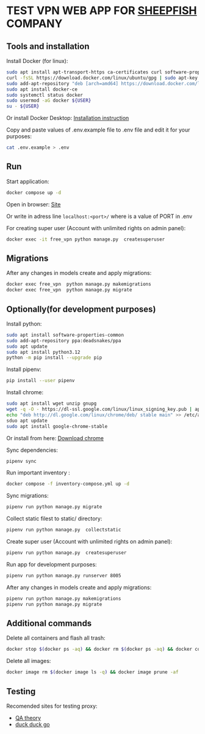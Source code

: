 # TEST VPN WEB APP FOR [SHEEPFISH](https://sheep.fish/) COMPANY

## Tools and installation

Install Docker (for linux):

```bash
sudo apt install apt-transport-https ca-certificates curl software-properties-common
curl -fsSL https://download.docker.com/linux/ubuntu/gpg | sudo apt-key add -
sudo add-apt-repository "deb [arch=amd64] https://download.docker.com/linux/ubuntu focal stable"
sudo apt install docker-ce
sudo systemctl status docker
sudo usermod -aG docker ${USER}
su - ${USER}
```

Or install Docker Desktop: [Installation instruction](https://docs.docker.com/desktop/install/windows-install/)

Copy and paste values of .env.example file to .env file and edit it for your purposes:

```bash
cat .env.example > .env
```

## Run

Start application:

```bash
docker compose up -d
```

Open in browser: [Site](http://localhost:8005/)

Or write in adress line `localhost:<port>/` where <port> is a value of PORT in .env

For creating super user (Account with unlimited rights on admin panel):

```bash
docker exec -it free_vpn python manage.py  createsuperuser
```

## Migrations

After any changes in models create and apply migrations:

```bash
docker exec free_vpn  python manage.py makemigrations
docker exec free_vpn  python manage.py migrate
```

## Optionally(for development purposes)

Install python:

```bash
sudo apt install software-properties-common
sudo add-apt-repository ppa:deadsnakes/ppa
sudo apt update
sudo apt install python3.12
python -m pip install --upgrade pip
```

Install pipenv:

```bash
pip install --user pipenv
```

Install chrome:
```bash
sudo apt install wget unzip gnupg
wget -q -O - https://dl-ssl.google.com/linux/linux_signing_key.pub | apt-key add -
echo "deb http://dl.google.com/linux/chrome/deb/ stable main" >> /etc/apt/sources.list.d/google.list
sduo apt update
sudo apt install google-chrome-stable
``` 

Or install from here: [Download chrome](https://www.google.com/intl/uk_ua/chrome/) 

Sync dependencies:

```bash
pipenv sync
```

Run important inventory :

```bash
docker compose -f inventory-compose.yml up -d
```

Sync migrations:

```bash
pipenv run python manage.py migrate
```

Collect static filest to static/ directory:

```bash
pipenv run python manage.py  collectstatic
```

Create super user (Account with unlimited rights on admin panel):

```bash
pipenv run python manage.py  createsuperuser
```

Run app for development purposes:

```bash
pipenv run python manage.py runserver 8005
```


After any changes in models create and apply migrations:

```bash
pipenv run python manage.py makemigrations
pipenv run python manage.py migrate
```

## Additional commands

Delete all containers and flash all trash:

```bash
docker stop $(docker ps -aq) && docker rm $(docker ps -aq) && docker container prune -f
```

Delete all images:

```bash
docker image rm $(docker image ls -q) && docker image prune -af
```

## Testing

Recomended sites for testing proxy:
- [QA theory](https://the-internet.herokuapp.com/)
- [duck duck go](https://duckduckgo.com/)
